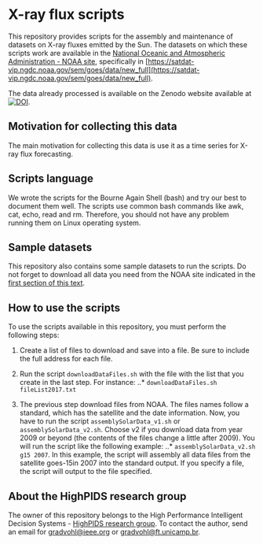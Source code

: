 # X-ray flux scripts
This repository provides scripts for the assembly and maintenance of datasets on X-ray fluxes emitted by the Sun. The datasets on which these scripts work are available in the [National Oceanic and Atmospheric Administration - NOAA site](https://www.ngdc.noaa.gov/stp/spaceweather.html), specifically in [https://satdat-vip.ngdc.noaa.gov/sem/goes/data/new_full](https://satdat-vip.ngdc.noaa.gov/sem/goes/data/new_full).

The data already processed is available on the Zenodo website available at [![DOI](https://zenodo.org/badge/DOI/10.5281/zenodo.840402.svg)](https://doi.org/10.5281/zenodo.840402).

## Motivation for collecting this data
The main motivation for collecting this data is use it as a time series for X-ray flux forecasting.

## Scripts language
We wrote the scripts for the Bourne Again Shell (bash) and try our best to document them well. The scripts use common bash commands like awk, cat, echo, read and rm. Therefore, you should not have any problem running them on Linux operating system.

## Sample datasets
This repository also contains some sample datasets to run the scripts. Do not forget to download all data you need from the NOAA site indicated in the [first section of this text](#x-ray-flux-scripts). 

## How to use the scripts
To use the scripts available in this repository, you must perform the following steps:
1. Create a list of files to download and save into a file. Be sure to include the full address for each file.

2. Run the script `downloadDataFiles.sh` with the file with the list that you create in the last step. For instance:
..* `downloadDataFiles.sh fileList2017.txt`

3. The previous step download files from NOAA. The files names follow a standard, which has the satellite and the date information. Now, you have to run the script `assemblySolarData_v1.sh` or `assemblySolarData_v2.sh`. Choose v2 if you download data from year 2009 or beyond (the contents of the files change a little after 2009). You will run the script like the following example:
..* `assemblySolarData_v2.sh g15 2007`. In this example, the script will assembly all data files from the satellite goes-15in 2007 into the standard output. If you specify a file, the script will output to the file specified.


## About the HighPIDS research group
The owner of this repository belongs to the High Performance Intelligent Decision Systems - [HighPIDS research group](http://highpids.ft.unicamp.br). To contact the author, send an email for <gradvohl@ieee.org> or <gradvohl@ft.unicamp.br>.
